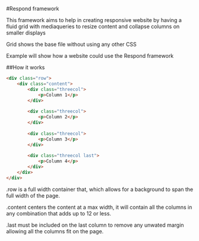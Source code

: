 #Respond framework

This framework aims to help in creating responsive website by having a fluid grid with mediaqueries to resize content and collapse columns on smaller displays

Grid shows the base file without using any other CSS

Example will show how a website could use the Respond framework

##How it works 
```html
<div class="row">
    <div class="content">
        <div class="threecol">
            <p>Column 1</p>
        </div>
        
        <div class="threecol">
            <p>Column 2</p>
        </div>
        
        <div class="threecol">
            <p>Column 3</p>
        </div>
        
        <div class="threecol last">
            <p>Column 4</p>
        </div>
    </div>
</div>
```

.row is a full width container that, which allows for a background to span the full width of the page.

.content centers the content at a max width, it will contain all the columns in any combination that adds up to 12 or less.

.last must be included on the last column to remove any unwated margin allowing all the columns fit on the page.